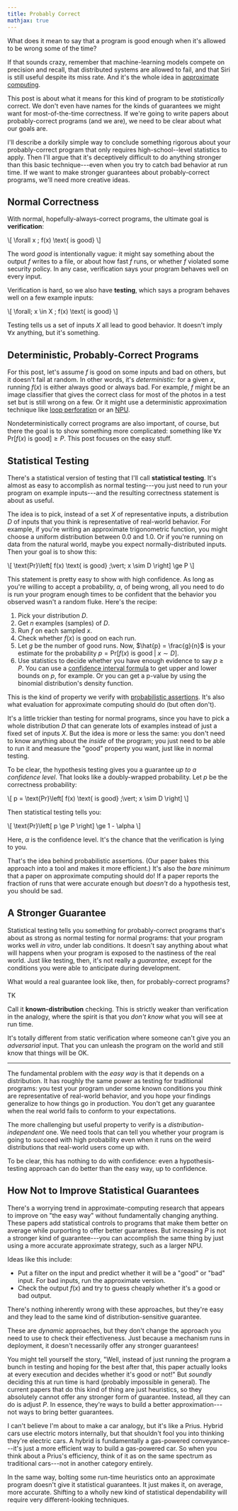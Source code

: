 ```yaml
---
title: Probably Correct
mathjax: true
---
```

What does it mean to say that a program is good enough when it's allowed to be wrong some of the time?

If that sounds crazy, remember that machine-learning models compete on precision and recall, that distributed systems are allowed to fail, and that Siri is still useful despite its miss rate.
And it's the whole idea in [approximate computing][approx].

This post is about what it means for this kind of program to be *statistically* correct.
We don't even have names for the kinds of guarantees we might want for most-of-the-time correctness.
If we're going to write papers about probably-correct programs (and we are), we need to be clear about what our goals are.

I'll describe a dorkily simple way to conclude something rigorous about your probably-correct program that only requires high-school--level statistics to apply.
Then I'll argue that it's deceptively difficult to do anything stronger than this basic technique---even when you try to catch bad behavior at run time.
If we want to make stronger guarantees about probably-correct programs, we'll need more creative ideas.

[approx]: {{site.base}}/research.html#approximate-computing


## Normal Correctness

With normal, hopefully-always-correct programs, the ultimate goal is **verification**:

\\[ \forall x \; f(x) \text{ is good} \\]

The word *good* is intentionally vague: it might say something about the output $f$ writes to a file, or about how fast $f$ runs, or whether $f$ violated some security policy.
In any case, verification says your program behaves well on every input.

Verification is hard, so we also have **testing**, which says a program behaves well on a few example inputs:

\\[ \forall\; x \in X \; f(x) \text{ is good} \\]

Testing tells us a set of inputs $X$ all lead to good behavior.
It doesn't imply $\forall x$ anything, but it's something.


## Deterministic, Probably-Correct Programs

For this post, let's assume $f$ is good on some inputs and bad on others, but it doesn't fail at random.
In other words, it's *deterministic:* for a given $x$, running $f(x)$ is either always good or always bad.
For example, $f$ might be an image classifier that gives the correct class for most of the photos in a test set but is still wrong on a few.
Or it might use a deterministic approximation technique like [loop perforation][] or an [NPU][].

Nondeterministically correct programs are also important, of course, but there the goal is to show something more complicated: something like $\forall x \; \text{Pr}\left[ f(x) \text{ is good} \right] \ge P$.
This post focuses on the easy stuff.


## Statistical Testing

There's a statistical version of testing that I'll call **statistical testing**.
It's almost as easy to accomplish as normal testing---you just need to run your program on example inputs---and the resulting correctness statement is about as useful.

The idea is to pick, instead of a set $X$ of representative inputs, a distribution $D$ of inputs that you think is representative of real-world behavior.
For example, if you're writing an approximate trigonometric function, you might choose a uniform distribution between 0.0 and 1.0.
Or if you're running on data from the natural world, maybe you expect normally-distributed inputs.
Then your goal is to show this:

\\[ \text{Pr}\left[ f(x) \text{ is good} \;\vert\; x \sim D \right] \ge P \\]

This statement is pretty easy to show with high confidence.
As long as you're willing to accept a probability, $\alpha$, of being wrong, all you need to do is run your program enough times to be confident that the behavior you observed wasn't a random fluke.
Here's the recipe:

1. Pick your distribution $D$.
2. Get $n$ examples (samples) of $D$.
3. Run $f$ on each sampled $x$.
4. Check whether $f(x)$ is good on each run.
5. Let $g$ be the number of good runs. Now, $\hat{p} = \frac{g}{n}$ is your estimate for the probability $p = \text{Pr}\left[ f(x) \text{ is good} \;\vert\; x \sim D \right]$.
6. Use statistics to decide whether you have enough evidence to say $p \ge P$. You can use a [confidence interval formula][binomial interval] to get upper and lower bounds on $p$, for example. Or you can get a p-value by using the binomial distribution's density function.

[binomial interval]: https://en.m.wikipedia.org/wiki/Binomial_proportion_confidence_interval

This is the kind of property we verify with [probabilistic assertions][passert]. It's also what evaluation for approximate computing should do (but often don't).

[passert]: http://dx.doi.org/10.1145/2594291.2594294
[npu]: http://dx.doi.org/10.1109/MICRO.2012.48
[loop perforation]: http://dx.doi.org/10.1145/2025113.2025133

It's a little trickier than testing for normal programs, since you have to pick a whole distribution $D$ that can generate lots of examples instead of just a fixed set of inputs $X$.
But the idea is more or less the same: you don't need to know anything about the *inside* of the program; you just need to be able to run it and measure the "good" property you want, just like in normal testing.

To be clear, the hypothesis testing gives you a guarantee *up to a confidence level*.
That looks like a doubly-wrapped probability.
Let $p$ be the correctness probability:

\\[ p = \text{Pr}\left[ f(x) \text{ is good} \;\vert\; x \sim D \right] \\]

Then statistical testing tells you:

\\[
\text{Pr}\left[
p \ge P
\right] \ge 1 - \alpha
\\]

Here, $\alpha$ is the confidence level. It's the chance that the verification is lying to you.

That's the idea behind probabilistic assertions. (Our paper bakes this approach into a tool and makes it more efficient.)
It's also the *bare minimum* that a paper on approximate computing should do!
If a paper reports the fraction of runs that were accurate enough but *doesn't* do a hypothesis test, you should be sad.

## A Stronger Guarantee

Statistical testing tells you something for probably-correct programs that's about as strong as normal testing for normal programs: that your program works well *in vitro*, under lab conditions.
It doesn't say anything about what will happens when your program is exposed to the nastiness of the real world.
Just like testing, then, it's not really a *guarantee*, except for the conditions you were able to anticipate during development.

What would a real guarantee look like, then, for probably-correct programs?

TK

Call it **known-distribution** checking. This is strictly weaker than verification in the analogy, where the spirit is that you *don't know* what you will see at run time.

It's totally different from static verification where someone can't give you an *adversarial* input.
That you can unleash the program on the world and still know that things will be OK.

---

The fundamental problem with the *easy way* is that it depends on a distribution.
It has roughly the same power as testing for traditional programs: you test your program under some known conditions you *think* are representative of real-world behavior, and you hope your findings generalize to how things go in production.
You don't get any guarantee when the real world fails to conform to your expectations.

The more challenging but useful property to verify is a *distribution-independent* one.
We need tools that can tell you whether your program is going to succeed with high probability even when it runs on the weird distributions that real-world users come up with.

To be clear, this has nothing to do with confidence: even a hypothesis-testing approach can do better than the easy way, up to confidence.

## How Not to Improve Statistical Guarantees

There's a worrying trend in approximate-computing research that appears to improve on "the easy way" without fundamentally changing anything.
These papers add statistical controls to programs that make them better on average while purporting to offer better guarantees.
But increasing $P$ is not a stronger kind of guarantee---you can accomplish the same thing by just using a more accurate approximate strategy, such as a larger NPU.

Ideas like this include:

- Put a filter on the input and predict whether it will be a "good" or "bad" input. For bad inputs, run the approximate version.
- Check the output $f(x)$ and try to guess cheaply whether it's a good or bad output.

There's nothing inherently wrong with these approaches, but they're easy and they lead to the same kind of distribution-sensitive guarantee.

These are *dynamic* approaches, but they don't change the approach you need to use to check their effectiveness.
Just because a mechanism runs in deployment, it doesn't necessarily offer any stronger guarantees!

You might tell yourself the story, "Well, instead of just running the program a bunch in testing and hoping for the best after that, this paper actually looks at every execution and decides whether it's good or not!" But *soundly* deciding this at run time is hard (probably impossible in general).
The current papers that do this kind of thing are just heuristics, so they absolutely cannot offer any stronger form of guarantee.
Instead, all they can do is adjust $P$.
In essence, they're ways to build a better approximation---not ways to bring better guarantees.

I can't believe I'm about to make a car analogy, but it's like a Prius.
Hybrid cars use electric motors internally, but that shouldn't fool you into thinking they're electric cars.
A hybrid is fundamentally a gas-powered conveyance---it's just a more efficient way to build a gas-powered car.
So when you think about a Prius's efficiency, think of it as on the same spectrum as traditional cars---not in another category entirely.

In the same way, bolting some run-time heuristics onto an approximate program doesn't give it statistical guarantees.
It just makes it, on average, more accurate.
Shifting to a wholly new kind of statistical dependability will require very different-looking techniques.
